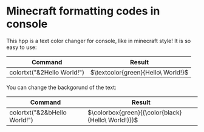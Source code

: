 # Minecraft formatting codes in console
This hpp is a text color changer for console, like in minecraft style!
It is so easy to use:

| Command | Result |
| --- | --- |
| colortxt("&2Hello World!") | $\textcolor{green}{Hello\ World!}$ |

You can change the backgorund of the text:

| Command | Result |
| --- | --- |
| colortxt("&2&bHello World!") | $\colorbox{green}{{\color{black}{Hello\ World!}}}$ |
